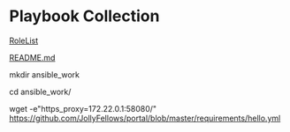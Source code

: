 # Playbook Collection

[RoleList](https://raw.githubusercontent.com/JollyFellows/portal/master/requirements/hello.yml)

[README.md](../../../../DaithK/hello/blob/master/README.md)

mkdir ansible_work

cd ansible_work/

wget -e"https_proxy=172.22.0.1:58080/" https://github.com/JollyFellows/portal/blob/master/requirements/hello.yml

